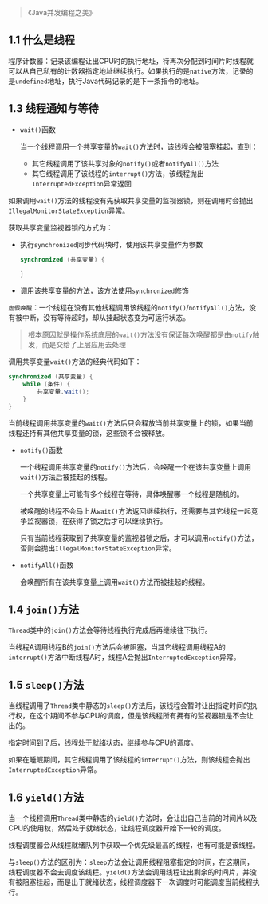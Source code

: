 > 《Java并发编程之美》

## 1.1 什么是线程

程序计数器：记录该编程让出CPU时的执行地址，待再次分配到时间片时线程就可以从自己私有的计数器指定地址继续执行。如果执行的是`native`方法，记录的是`undefined`地址，执行Java代码记录的是下一条指令的地址。

## 1.3 线程通知与等待

- `wait()`函数

  当一个线程调用一个共享变量的`wait()`方法时，该线程会被阻塞挂起，直到：

  - 其它线程调用了该共享对象的`notify()`或者`notifyAll()`方法
  - 其它线程调用了该线程的`interrupt()`方法，该线程抛出`InterruptedException`异常返回

如果调用`wait()`方法的线程没有先获取共享变量的监视器锁，则在调用时会抛出`IllegalMonitorStateException`异常。

获取共享变量监视器锁的方式为：

- 执行`synchronized`同步代码块时，使用该共享变量作为参数

  ```java
  synchronized (共享变量) {
  	
  }
  ```

- 调用该共享变量的方法，该方法使用`synchronized`修饰

`虚假唤醒`：一个线程在没有其他线程调用该线程的`notify()`/`notifyAll()`方法，没有被中断，没有等待超时，却从挂起状态变为可运行状态。

> 根本原因就是操作系统底层的`wait()`方法没有保证每次唤醒都是由`notify`触发，而是交给了上层应用去处理

调用共享变量`wait()`方法的经典代码如下：

```java
synchronized (共享变量) {
    while (条件) {
        共享变量.wait();
    }
}
```

当前线程调用共享变量的`wait()`方法后只会释放当前共享变量上的锁，如果当前线程还持有其他共享变量的锁，这些锁不会被释放。

- `notify()`函数

  一个线程调用共享变量的`notify()`方法后，会唤醒一个在该共享变量上调用`wait()`方法后被挂起的线程。

  一个共享变量上可能有多个线程在等待，具体唤醒哪一个线程是随机的。

  被唤醒的线程不会马上从`wait()`方法返回继续执行，还需要与其它线程一起竞争监视器锁，在获得了锁之后才可以继续执行。

  只有当前线程获取到了共享变量的监视器锁之后，才可以调用`notify()`方法，否则会抛出`IllegalMonitorStateException`异常。

- `notifyAll()`函数

  会唤醒所有在该共享变量上调用`wait()`方法而被挂起的线程。

## 1.4 `join()`方法

`Thread`类中的`join()`方法会等待线程执行完成后再继续往下执行。

当线程A调用线程B的`join()`方法后会被阻塞，当其它线程调用线程A的`interrupt()`方法中断线程A时，线程A会抛出`InterruptedException`异常。

## 1.5 `sleep()`方法

当线程调用了`Thread`类中静态的`sleep()`方法后，该线程会暂时让出指定时间的执行权，在这个期间不参与CPU的调度，但是该线程所有拥有的监视器锁是不会让出的。

指定时间到了后，线程处于就绪状态，继续参与CPU的调度。

如果在睡眠期间，其它线程调用了该线程的`interrupt()`方法，则该线程会抛出`InterruptedException`异常。

## 1.6 `yield()`方法

当一个线程调用`Thread`类中静态的`yield()`方法时，会让出自己当前的时间片以及CPU的使用权，然后处于就绪状态，让线程调度器开始下一轮的调度。

线程调度器会从线程就绪队列中获取一个优先级最高的线程，也有可能是该线程。

与`sleep()`方法的区别为：`sleep`方法会让调用线程阻塞指定的时间，在这期间，线程调度器不会去调度该线程。`yield()`方法会调用线程让出剩余的时间片，并没有被阻塞挂起，而是出于就绪状态，线程调度器下一次调度时可能调度当前线程执行。

  